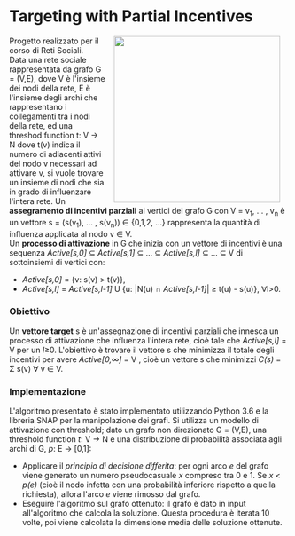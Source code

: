 # Targeting with Partial Incentives
<img src="https://evanemolo.com/assets/images/algorithms/graphs/nodes-edges.png" align="right" Hspace="15" Vspace="0" width=300 height=300
Border="0">
Progetto realizzato per il corso di Reti Sociali. <br>
Data una rete sociale rappresentata da grafo G = (V,E), dove V è l'insieme dei nodi
della rete, E è l'insieme degli archi che rappresentano i collegamenti tra i nodi della rete, ed una threshod function t: V → N dove t(v) indica il numero di adiacenti
attivi del nodo v necessari ad attivare v, si vuole trovare un insieme di nodi che sia in grado di influenzare l'intera rete.
Un **assegramento di incentivi parziali** ai vertici del grafo G con V = v<sub>1</sub>, ... , v<sub>n</sub> è un vettore s = (s(v<sub>1</sub>), ... , s(v<sub>n</sub>)) ∈ {0,1,2, ...} rappresenta la quantità di influenza applicata al nodo v ∈ V. <br>
Un **processo di attivazione** in G che inizia con un vettore di incentivi è una sequenza *Active[s,0]* ⊆ *Active[s,1]* ⊆ ...  ⊆ *Active[s,l]* ⊆ ... ⊆ V di sottoinsiemi di vertici con:
* *Active[s,0]* = {v: s(v) > t(v)},
* *Active[s,l]* = *Active[s,l-1]* U {u: |N(u) ∩ *Active[s,l-1]*| ≥ t(u) - s(u)}, ∀l>0.
### Obiettivo
Un **vettore target** s è un'assegnazione di incentivi parziali che innesca un processo di attivazione che influenza l'intera rete, cioè tale che *Active[s,l]* = V per un *l*≥0. L'obiettivo è trovare il vettore s che minimizza il totale degli incentivi per avere *Active[0,∞]* = V , cioè un vettore s che minimizzi *C(s)* = Σ s(v) ∀ v ∈ V.
### Implementazione
L'algoritmo presentato è stato implementato utilizzando Python 3.6 e la libreria SNAP per la manipolazione dei grafi.
Si utilizza un modello di attivazione con threshold; dato un grafo non direzionato G = (V,E), una threshold function *t*: V → N e una distribuzione di probabilità associata agli archi di G, *p*: E → [0,1]:
* Applicare il *principio di decisione differita*: per ogni arco *e* del grafo viene generato un numero pseudocasuale *x* compreso tra 0 e 1. Se *x* < *p(e)* (cioè il nodo infetta con una probabilità inferiore rispetto a quella richiesta), allora l'arco *e* viene rimosso dal grafo.
* Eseguire l'algoritmo sul grafo ottenuto: il grafo è dato in input all'algoritmo che calcola la soluzione. Questa procedura è iterata 10 volte, poi viene calcolata la dimensione media delle soluzione ottenute.
